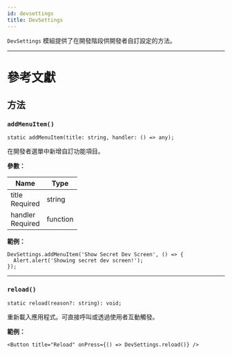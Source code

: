```yaml
---
id: devsettings
title: DevSettings
---
```


`DevSettings` 模組提供了在開發階段供開發者自訂設定的方法。

---

# 參考文獻

## 方法

### `addMenuItem()`

```tsx
static addMenuItem(title: string, handler: () => any);
```

在開發者選單中新增自訂功能項目。

**參數：**

| Name                                                         | Type     |
| ------------------------------------------------------------ | -------- |
| title <div className="label basic required">Required</div>   | string   |
| handler <div className="label basic required">Required</div> | function |

**範例：**

```tsx
DevSettings.addMenuItem('Show Secret Dev Screen', () => {
  Alert.alert('Showing secret dev screen!');
});
```

---

### `reload()`

```tsx
static reload(reason?: string): void;
```

重新載入應用程式。可直接呼叫或透過使用者互動觸發。

**範例：**

```tsx
<Button title="Reload" onPress={() => DevSettings.reload()} />
```